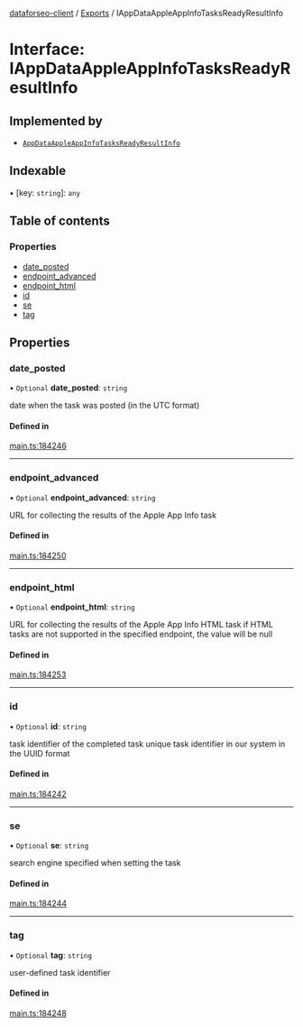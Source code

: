 [dataforseo-client](../README.md) / [Exports](../modules.md) / IAppDataAppleAppInfoTasksReadyResultInfo

# Interface: IAppDataAppleAppInfoTasksReadyResultInfo

## Implemented by

- [`AppDataAppleAppInfoTasksReadyResultInfo`](../classes/AppDataAppleAppInfoTasksReadyResultInfo.md)

## Indexable

▪ [key: `string`]: `any`

## Table of contents

### Properties

- [date\_posted](IAppDataAppleAppInfoTasksReadyResultInfo.md#date_posted)
- [endpoint\_advanced](IAppDataAppleAppInfoTasksReadyResultInfo.md#endpoint_advanced)
- [endpoint\_html](IAppDataAppleAppInfoTasksReadyResultInfo.md#endpoint_html)
- [id](IAppDataAppleAppInfoTasksReadyResultInfo.md#id)
- [se](IAppDataAppleAppInfoTasksReadyResultInfo.md#se)
- [tag](IAppDataAppleAppInfoTasksReadyResultInfo.md#tag)

## Properties

### date\_posted

• `Optional` **date\_posted**: `string`

date when the task was posted (in the UTC format)

#### Defined in

[main.ts:184246](https://github.com/dataforseo/TypeScriptClient/blob/7ca1aa4/main.ts#L184246)

___

### endpoint\_advanced

• `Optional` **endpoint\_advanced**: `string`

URL for collecting the results of the Apple App Info task

#### Defined in

[main.ts:184250](https://github.com/dataforseo/TypeScriptClient/blob/7ca1aa4/main.ts#L184250)

___

### endpoint\_html

• `Optional` **endpoint\_html**: `string`

URL for collecting the results of the Apple App Info HTML task
if HTML tasks are not supported in the specified endpoint, the value will be null

#### Defined in

[main.ts:184253](https://github.com/dataforseo/TypeScriptClient/blob/7ca1aa4/main.ts#L184253)

___

### id

• `Optional` **id**: `string`

task identifier of the completed task
unique task identifier in our system in the UUID format

#### Defined in

[main.ts:184242](https://github.com/dataforseo/TypeScriptClient/blob/7ca1aa4/main.ts#L184242)

___

### se

• `Optional` **se**: `string`

search engine specified when setting the task

#### Defined in

[main.ts:184244](https://github.com/dataforseo/TypeScriptClient/blob/7ca1aa4/main.ts#L184244)

___

### tag

• `Optional` **tag**: `string`

user-defined task identifier

#### Defined in

[main.ts:184248](https://github.com/dataforseo/TypeScriptClient/blob/7ca1aa4/main.ts#L184248)
